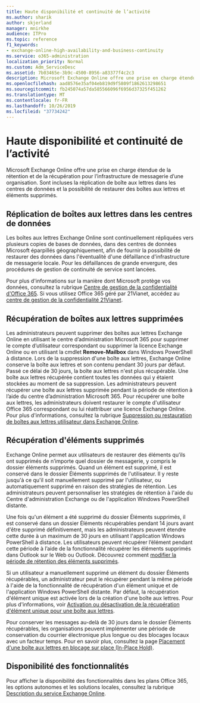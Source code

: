 ```yaml
---
title: Haute disponibilité et continuité de l’activité
ms.author: sharik
author: skjerland
manager: mnirkhe
audience: ITPro
ms.topic: reference
f1_keywords:
- exchange-online-high-availability-and-business-continuity
ms.service: o365-administration
localization_priority: Normal
ms.custom: Adm_ServiceDesc
ms.assetid: 7b03465e-3b9c-4500-8956-a83377f4c2c3
description: Microsoft Exchange Online offre une prise en charge étendue de la rétention et de la récupération pour l’infrastructure de messagerie d’une organisation. Sont incluses la réplication de boîte aux lettres dans les centres de données et la possibilité de restaurer des boîtes aux lettres et éléments supprimés.
ms.openlocfilehash: aad8576e35af04eb819d9f5809f1862613298651
ms.sourcegitcommit: fb245074a57da585566096f6956d37325f451262
ms.translationtype: MT
ms.contentlocale: fr-FR
ms.lasthandoff: 10/26/2019
ms.locfileid: "37734242"
---
```

# <a name="high-availability-and-business-continuity"></a>Haute disponibilité et continuité de l’activité

Microsoft Exchange Online offre une prise en charge étendue de la rétention et de la récupération pour l’infrastructure de messagerie d’une organisation. Sont incluses la réplication de boîte aux lettres dans les centres de données et la possibilité de restaurer des boîtes aux lettres et éléments supprimés.
  
## <a name="mailbox-replication-at-data-centers"></a>Réplication de boîtes aux lettres dans les centres de données

Les boîtes aux lettres Exchange Online sont continuellement répliquées vers plusieurs copies de bases de données, dans des centres de données Microsoft éparpillés géographiquement, afin de fournir la possibilité de restaurer des données dans l'éventualité d'une défaillance d'infrastructure de messagerie locale. Pour les défaillances de grande envergure, des procédures de gestion de continuité de service sont lancées.
  
Pour plus d'informations sur la manière dont Microsoft protège vos données, consultez la rubrique [Centre de gestion de la confidentialité d'Office 365](https://go.microsoft.com/fwlink/p/?LinkId=299135). Si vous utilisez Office 365 géré par 21Vianet, accédez au [centre de gestion de la confidentialité 21Vianet](https://www.21vbluecloud.com/office365/trustcenter/onlineservices.mdl).
  
## <a name="deleted-mailbox-recovery"></a>Récupération de boîtes aux lettres supprimées

Les administrateurs peuvent supprimer des boîtes aux lettres Exchange Online en utilisant le centre d’administration Microsoft 365 pour supprimer le compte d’utilisateur correspondant ou supprimer la licence Exchange Online ou en utilisant la cmdlet **Remove-Mailbox** dans Windows PowerShell à distance. Lors de la suppression d'une boîte aux lettres, Exchange Online conserve la boîte aux lettres et son contenu pendant 30 jours par défaut. Passé ce délai de 30 jours, la boîte aux lettres n'est plus récupérable. Une boîte aux lettres récupérée contient toutes les données qui y étaient stockées au moment de sa suppression. Les administrateurs peuvent récupérer une boîte aux lettres supprimée pendant la période de rétention à l’aide du centre d’administration Microsoft 365. Pour récupérer une boîte aux lettres, les administrateurs doivent restaurer le compte d'utilisateur Office 365 correspondant ou lui réattribuer une licence Exchange Online. Pour plus d'informations, consultez la rubrique [Suppression ou restauration de boîtes aux lettres utilisateur dans Exchange Online](https://go.microsoft.com/fwlink/p/?LinkId=286992).
  
## <a name="deleted-item-recovery"></a>Récupération d'éléments supprimés

Exchange Online permet aux utilisateurs de restaurer des éléments qu’ils ont supprimés de n’importe quel dossier de messagerie, y compris le dossier éléments supprimés. Quand un élément est supprimé, il est conservé dans le dossier Éléments supprimés de l'utilisateur. Il y reste jusqu'à ce qu'il soit manuellement supprimé par l'utilisateur, ou automatiquement supprimé en raison des stratégies de rétention. Les administrateurs peuvent personnaliser les stratégies de rétention à l'aide du Centre d'administration Exchange ou de l'application Windows PowerShell distante.
  
Une fois qu'un élément a été supprimé du dossier Éléments supprimés, il est conservé dans un dossier Éléments récupérables pendant 14 jours avant d'être supprimé définitivement, mais les administrateurs peuvent étendre cette durée à un maximum de 30 jours en utilisant l'application Windows PowerShell à distance. Les utilisateurs peuvent récupérer l’élément pendant cette période à l’aide de la fonctionnalité récupérer les éléments supprimés dans Outlook sur le Web ou Outlook. Découvrez comment [modifier la période de rétention des éléments supprimés](https://go.microsoft.com/fwlink/p/?LinkId=286940).
  
Si un utilisateur a manuellement supprimé un élément du dossier Éléments récupérables, un administrateur peut le récupérer pendant la même période à l'aide de la fonctionnalité de récupération d'un élément unique et de l'application Windows PowerShell distante. Par défaut, la récupération d'élément unique est activée lors de la création d'une boîte aux lettres. Pour plus d'informations, voir [Activation ou désactivation de la récupération d'élément unique pour une boîte aux lettres](https://go.microsoft.com/fwlink/p/?LinkID=286941).
  
Pour conserver les messages au-delà de 30 jours dans le dossier Éléments récupérables, les organisations peuvent implémenter une période de conservation du courrier électronique plus longue ou des blocages locaux avec un facteur temps. Pour en savoir plus, consultez la page [Placement d'une boîte aux lettres en blocage sur place (In-Place Hold)](https://go.microsoft.com/fwlink/p/?LinkId=271746).
  
## <a name="feature-availability"></a>Disponibilité des fonctionnalités

Pour afficher la disponibilité des fonctionnalités dans les plans Office 365, les options autonomes et les solutions locales, consultez la rubrique [Description du service Exchange Online](exchange-online-service-description.md).
  